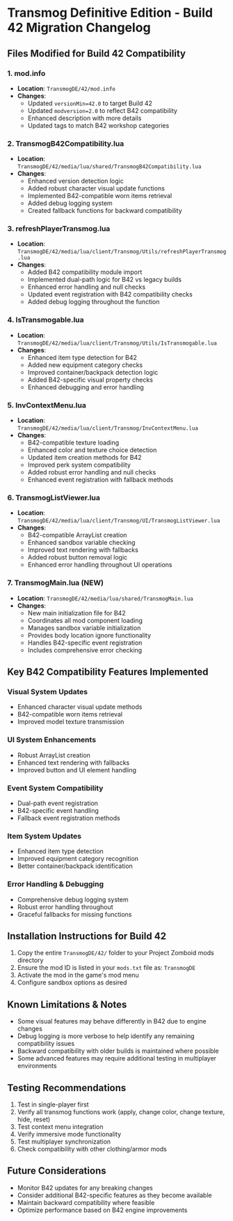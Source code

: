 # Transmog Definitive Edition - Build 42 Migration Changelog

## Files Modified for Build 42 Compatibility

### 1. mod.info
- **Location**: `TransmogDE/42/mod.info`
- **Changes**:
  - Updated `versionMin=42.0` to target Build 42
  - Updated `modversion=2.0` to reflect B42 compatibility
  - Enhanced description with more details
  - Updated tags to match B42 workshop categories

### 2. TransmogB42Compatibility.lua
- **Location**: `TransmogDE/42/media/lua/shared/TransmogB42Compatibility.lua`
- **Changes**:
  - Enhanced version detection logic
  - Added robust character visual update functions
  - Implemented B42-compatible worn items retrieval
  - Added debug logging system
  - Created fallback functions for backward compatibility

### 3. refreshPlayerTransmog.lua
- **Location**: `TransmogDE/42/media/lua/client/Transmog/Utils/refreshPlayerTransmog.lua`
- **Changes**:
  - Added B42 compatibility module import
  - Implemented dual-path logic for B42 vs legacy builds
  - Enhanced error handling and null checks
  - Updated event registration with B42 compatibility checks
  - Added debug logging throughout the function

### 4. IsTransmogable.lua
- **Location**: `TransmogDE/42/media/lua/client/Transmog/Utils/IsTransmogable.lua`
- **Changes**:
  - Enhanced item type detection for B42
  - Added new equipment category checks
  - Improved container/backpack detection logic
  - Added B42-specific visual property checks
  - Enhanced debugging and error handling

### 5. InvContextMenu.lua
- **Location**: `TransmogDE/42/media/lua/client/Transmog/InvContextMenu.lua`
- **Changes**:
  - B42-compatible texture loading
  - Enhanced color and texture choice detection
  - Updated item creation methods for B42
  - Improved perk system compatibility
  - Added robust error handling and null checks
  - Enhanced event registration with fallback methods

### 6. TransmogListViewer.lua
- **Location**: `TransmogDE/42/media/lua/client/Transmog/UI/TransmogListViewer.lua`
- **Changes**:
  - B42-compatible ArrayList creation
  - Enhanced sandbox variable checking
  - Improved text rendering with fallbacks
  - Added robust button removal logic
  - Enhanced error handling throughout UI operations

### 7. TransmogMain.lua (NEW)
- **Location**: `TransmogDE/42/media/lua/shared/TransmogMain.lua`
- **Changes**:
  - New main initialization file for B42
  - Coordinates all mod component loading
  - Manages sandbox variable initialization
  - Provides body location ignore functionality
  - Handles B42-specific event registration
  - Includes comprehensive error checking

## Key B42 Compatibility Features Implemented

### Visual System Updates
- Enhanced character visual update methods
- B42-compatible worn items retrieval
- Improved model texture transmission

### UI System Enhancements
- Robust ArrayList creation
- Enhanced text rendering with fallbacks
- Improved button and UI element handling

### Event System Compatibility
- Dual-path event registration
- B42-specific event handling
- Fallback event registration methods

### Item System Updates
- Enhanced item type detection
- Improved equipment category recognition
- Better container/backpack identification

### Error Handling & Debugging
- Comprehensive debug logging system
- Robust error handling throughout
- Graceful fallbacks for missing functions

## Installation Instructions for Build 42

1. Copy the entire `TransmogDE/42/` folder to your Project Zomboid mods directory
2. Ensure the mod ID is listed in your `mods.txt` file as: `TransmogDE`
3. Activate the mod in the game's mod menu
4. Configure sandbox options as desired

## Known Limitations & Notes

- Some visual features may behave differently in B42 due to engine changes
- Debug logging is more verbose to help identify any remaining compatibility issues
- Backward compatibility with older builds is maintained where possible
- Some advanced features may require additional testing in multiplayer environments

## Testing Recommendations

1. Test in single-player first
2. Verify all transmog functions work (apply, change color, change texture, hide, reset)
3. Test context menu integration
4. Verify immersive mode functionality
5. Test multiplayer synchronization
6. Check compatibility with other clothing/armor mods

## Future Considerations

- Monitor B42 updates for any breaking changes
- Consider additional B42-specific features as they become available
- Maintain backward compatibility where feasible
- Optimize performance based on B42 engine improvements
